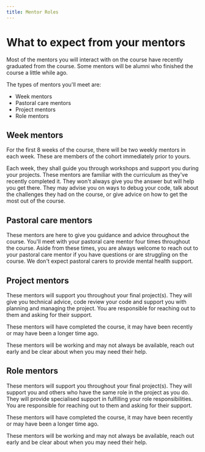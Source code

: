 ```yaml
---
title: Mentor Roles
---
```


# What to expect from your mentors

Most of the mentors you will interact with on the course have recently graduated from the course. Some mentors will be alumni who finished the course a little while ago.

The types of mentors you'll meet are:

- Week mentors
- Pastoral care mentors
- Project mentors
- Role mentors

## Week mentors

For the first 8 weeks of the course, there will be two weekly mentors in each week. These are members of the cohort immediately prior to yours. 

Each week, they shall guide you through workshops and support you during your projects. These mentors are familiar with the curriculum as they've recently completed it. They won't always give you the answer but will help you get there. They may advise you on ways to debug your code, talk about the challenges they had on the course, or give advice on how to get the most out of the course.

## Pastoral care mentors

These mentors are here to give you guidance and advice throughout the course. You'll meet with your pastoral care mentor four times throughout the course. Aside from these times, you are always welcome to reach out to your pastoral care mentor if you have questions or are struggling on the course. We don't expect pastoral carers to provide mental health support.

## Project mentors

These mentors will support you throughout your final project(s). They will give you technical advice, code review your code and support you with planning and managing the project. You are responsible for reaching out to them and asking for their support. 

These mentors will have completed the course, it may have been recently or may have been a longer time ago.

These mentors will be working and may not always be available, reach out early and be clear about when you may need their help.

## Role mentors

These mentors will support you throughout your final project(s). They will support you and others who have the same role in the project as you do. They will provide specialised support in fulfilling your role responsibilities.  You are responsible for reaching out to them and asking for their support. 

These mentors will have completed the course, it may have been recently or may have been a longer time ago.

These mentors will be working and may not always be available, reach out early and be clear about when you may need their help.
